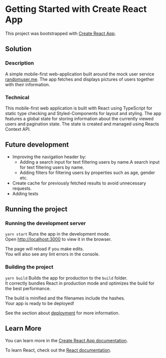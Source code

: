 # Getting Started with Create React App

This project was bootstrapped with [Create React App](https://github.com/facebook/create-react-app).

## Solution
### Description
A simple mobile-first web-application built around the mock user service [randomuser.me](https://randomuser.me/). The app fetches and displays pictures of users together with their information.

### Technical
This mobile-first web application is built with React using TypeScript for static type checking and Styled-Components for layout and styling.
The app features a global state for storing information about the currently viewed users and pagination state. The state is created and managed using Reacts Context API.

## Future development
- Improving the navigation header by:
  - Adding a search input for text filtering users by name.A search input for text filtering users by name.
  - Adding filters for filtering users by properties such as age, gender etc.
- Create cache for previously fetched results to avoid unnecessary requests.
- Adding tests

## Running the project

### Running the development server

`yarn start` Runs the app in the development mode.\
Open [http://localhost:3000](http://localhost:3000) to view it in the browser.

The page will reload if you make edits.\
You will also see any lint errors in the console.

### Building the project

`yarn build` Builds the app for production to the `build` folder.\
It correctly bundles React in production mode and optimizes the build for the best performance.

The build is minified and the filenames include the hashes.\
Your app is ready to be deployed!

See the section about [deployment](https://facebook.github.io/create-react-app/docs/deployment) for more information.

## Learn More

You can learn more in the [Create React App documentation](https://facebook.github.io/create-react-app/docs/getting-started).

To learn React, check out the [React documentation](https://reactjs.org/).
